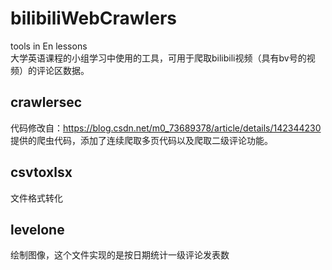 # bilibiliWebCrawlers
 tools in En lessons  
大学英语课程的小组学习中使用的工具，可用于爬取bilibili视频（具有bv号的视频）的评论区数据。 
## crawlersec
代码修改自：https://blog.csdn.net/m0_73689378/article/details/142344230 提供的爬虫代码，添加了连续爬取多页代码以及爬取二级评论功能。
## csvtoxlsx
文件格式转化
## levelone
绘制图像，这个文件实现的是按日期统计一级评论发表数
